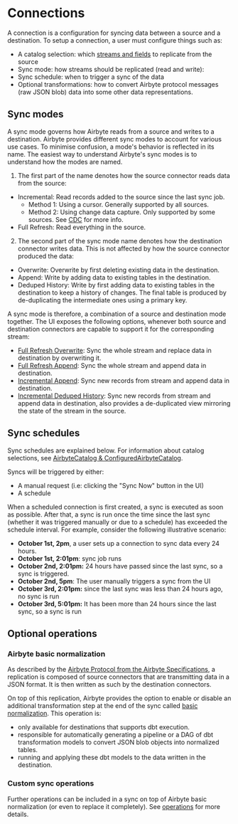 # Connections

A connection is a configuration for syncing data between a source and a destination. To setup a connection, a user must configure things such as:

* A catalog selection: which [streams and fields](../catalog.md) to replicate from the source
* Sync mode: how streams should be replicated (read and write):
* Sync schedule: when to trigger a sync of the data
* Optional transformations: how to convert Airbyte protocol messages (raw JSON blob) data into some other data representations. 

## Sync modes

A sync mode governs how Airbyte reads from a source and writes to a destination. Airbyte provides different sync modes to account for various use cases. To minimise confusion, a mode's behavior is reflected in its name. The easiest way to understand Airbyte's sync modes is to understand how the modes are named.

1.  The first part of the name denotes how the source connector reads data from the source:
  
  * Incremental: Read records added to the source since the last sync job.
      * Method 1: Using a cursor. Generally supported by all sources.
      * Method 2: Using change data capture. Only supported by some sources. See [CDC](../cdc.md) for more info.
  * Full Refresh: Read everything in the source.

2. The second part of the sync mode name denotes how the destination connector writes data. This is not affected by how the source connector produced the data:

  * Overwrite: Overwrite by first deleting existing data in the destination.
  * Append: Write by adding data to existing tables in the destination.
  * Deduped History: Write by first adding data to existing tables in the destination to keep a history of changes. The final table is produced by de-duplicating the intermediate ones using a primary key.

A sync mode is therefore, a combination of a source and destination mode together. The UI exposes the following options, whenever both source and destination connectors are capable to support it for the corresponding stream:
* [Full Refresh Overwrite](full-refresh-overwrite.md): Sync the whole stream and replace data in destination by overwriting it.
* [Full Refresh Append](full-refresh-append.md): Sync the whole stream and append data in destination.
* [Incremental Append](incremental-append.md): Sync new records from stream and append data in destination.
* [Incremental Deduped History](incremental-deduped-history.md): Sync new records from stream and append data in destination, also provides a de-duplicated view mirroring the state of the stream in the source.

## Sync schedules

Sync schedules are explained below. For information about catalog selections, see [AirbyteCatalog & ConfiguredAirbyteCatalog](../catalog.md).

Syncs will be triggered by either:

* A manual request \(i.e: clicking the "Sync Now" button in the UI\)
* A schedule

When a scheduled connection is first created, a sync is executed as soon as possible. After that, a sync is run once the time since the last sync \(whether it was triggered manually or due to a schedule\) has exceeded the schedule interval. For example, consider the following illustrative scenario:

* **October 1st, 2pm**, a user sets up a connection to sync data every 24 hours. 
* **October 1st, 2:01pm**: sync job runs 
* **October 2nd, 2:01pm:** 24 hours have passed since the last sync, so a sync is triggered. 
* **October 2nd, 5pm**: The user manually triggers a sync from the UI
* **October 3rd, 2:01pm:** since the last sync was less than 24 hours ago, no sync is run
* **October 3rd, 5:01pm:** It has been more than 24 hours since the last sync, so a sync is run

## Optional operations

### Airbyte basic normalization

As described by the [Airbyte Protocol from the Airbyte Specifications](../airbyte-specification.md), a replication is composed of source connectors that are transmitting data in a JSON format. It is then written as such by the destination connectors. 

On top of this replication, Airbyte provides the option to enable or disable an additional transformation step at the end of the sync called [basic normalization](../basic-normalization.md). This operation is:

- only available for destinations that supports dbt execution.
- responsible for automatically generating a pipeline or a DAG of dbt transformation models to convert JSON blob objects into normalized tables.
- running and applying these dbt models to the data written in the destination.

### Custom sync operations

Further operations can be included in a sync on top of Airbyte basic normalization (or even to replace it completely).
See [operations](../operations.md) for more details.
